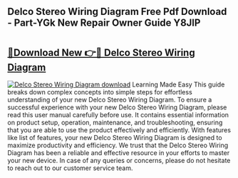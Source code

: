 ## Delco Stereo Wiring Diagram Free Pdf Download - Part-YGk New Repair Owner Guide Y8JlP

# <h2><a href="http://dfmiuy.blite.top/?on=Delco+Stereo+Wiring+Diagram">🔗Download New 👉🔴 Delco Stereo Wiring Diagram</a></h2>

[![Delco Stereo Wiring Diagram download](https://i.imgur.com/lujVjoI.png)](http://dfmiuy.blite.top/?on=Delco+Stereo+Wiring+Diagram)
Learning Made Easy This guide breaks down complex concepts into simple steps for effortless understanding of your new Delco Stereo Wiring Diagram. To ensure a successful experience with your new Delco Stereo Wiring Diagram, please read this user manual carefully before use. It contains essential information on product setup, operation, maintenance, and troubleshooting, ensuring that you are able to use the product effectively and efficiently. With features like list of features, your new Delco Stereo Wiring Diagram is designed to maximize productivity and efficiency. We trust that the Delco Stereo Wiring Diagram has been a reliable and effective resource in your efforts to master your new device. In case of any queries or concerns, please do not hesitate to reach out to our customer service team.
